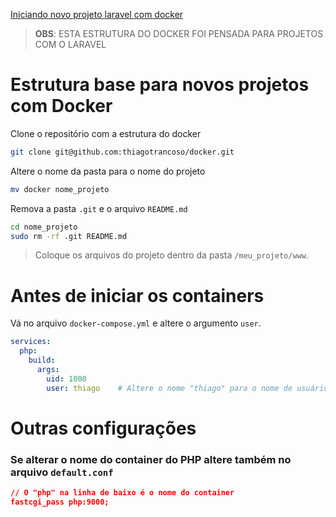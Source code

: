 [Iniciando novo projeto laravel com docker](https://github.com/thiagotrancoso/docker/wiki/Iniciando-novo-projeto-laravel-com-docker)

> **OBS**: ESTA ESTRUTURA DO DOCKER FOI PENSADA PARA PROJETOS COM O LARAVEL

# Estrutura base para novos projetos com Docker

Clone o repositório com a estrutura do docker
```bash
git clone git@github.com:thiagotrancoso/docker.git
```

Altere o nome da pasta para o nome do projeto
```bash
mv docker nome_projeto
```

Remova a pasta `.git` e  o arquivo `README.md`
```bash
cd nome_projeto
sudo rm -rf .git README.md
```

> Coloque os arquivos do projeto dentro da pasta `/meu_projeto/www`.

# Antes de iniciar os containers

Vá no arquivo `docker-compose.yml` e altere o argumento `user`.

```yml
services:
  php:
    build:
      args:
        uid: 1000
        user: thiago    # Altere o nome "thiago" para o nome de usuário da máquina host
```

# Outras configurações
### Se alterar o nome do container do PHP altere também no arquivo `default.conf`

```json
// O "php" na linha de baixo é o nome do container
fastcgi_pass php:9000;
```
